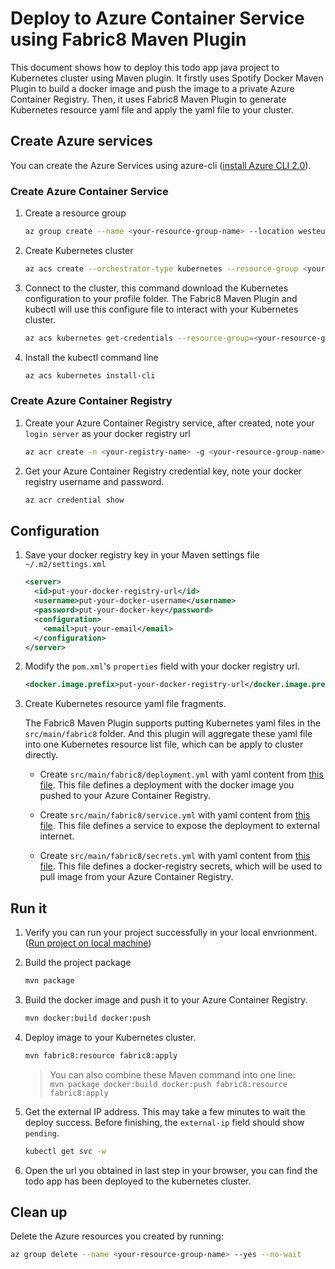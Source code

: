 # Deploy to Azure Container Service using Fabric8 Maven Plugin

This document shows how to deploy this todo app java project to Kubernetes cluster using Maven plugin.
It firstly uses Spotify Docker Maven Plugin to build a docker image and push the image to a private Azure Container Registry.
Then, it uses Fabric8 Maven Plugin to generate Kubernetes resource yaml file and apply the yaml file to your cluster.

## Create Azure services

You can create the Azure Services using azure-cli ([install Azure CLI 2.0](https://docs.microsoft.com/en-us/cli/azure/install-azure-cli?view=azure-cli-latest)).

### Create Azure Container Service

1. Create a resource group

    ```bash
    az group create --name <your-resource-group-name> --location westeurope
    ```

1. Create Kubernetes cluster

    ```bash
    az acs create --orchestrator-type kubernetes --resource-group <your-resource-group-name> --name <your-kubernetes-cluster-name> --generate-ssh-keys
    ```

1. Connect to the cluster, this command download the Kubernetes configuration to your profile folder. The Fabric8 Maven Plugin and kubectl will use this configure file to interact with your Kubernetes cluster.

    ```bash
    az acs kubernetes get-credentials --resource-group=<your-resource-group-name> --name=<your-kubernetes-cluster-name>
    ```

1. Install the kubectl command line

    ```bash
    az acs kubernetes install-cli
    ```

### Create Azure Container Registry

1. Create your Azure Container Registry service, after created, note your `login server` as your docker registry url

   ```bash
   az acr create -n <your-registry-name> -g <your-resource-group-name>
   ```

1. Get your Azure Container Registry credential key, note your docker registry username and password.

    ```bash
    az acr credential show
    ```

## Configuration

1. Save your docker registry key in your Maven settings file `~/.m2/settings.xml`

    ```xml
    <server>
      <id>put-your-docker-registry-url</id>
      <username>put-your-docker-username</username>
      <password>put-your-docker-key</password>
      <configuration>
        <email>put-your-email</email>
      </configuration>
    </server>
    ```

1. Modify the `pom.xml`'s `properties` field with your docker registry url.

    ```xml
    <docker.image.prefix>put-your-docker-registry-url</docker.image.prefix>
    ```

1. Create Kubernetes resource yaml file fragments. 

    The Fabric8 Maven Plugin supports putting Kubernetes yaml files in the `src/main/fabric8` folder. And this plugin will aggregate these yaml file into one Kubernetes resource list file, which can be apply to cluster directly.

    * Create `src/main/fabric8/deployment.yml` with yaml content from [this file](../resource/fabric8/deployment.yml). This file defines a deployment with the docker image you pushed to your Azure Container Registry.

    * Create `src/main/fabric8/service.yml` with yaml content from [this file](../resource/fabric8/service.yml). This file defines a service to expose the deployment to external internet.

    * Create `src/main/fabric8/secrets.yml` with yaml content from [this file](../resource/fabric8/secrets.yml). This file defines a docker-registry secrets, which will be used to pull image from your Azure Container Registry.


## Run it
1. Verify you can run your project successfully in your local envrionment. ([Run project on local machine](../../README.md))

1. Build the project package

    ```bash
    mvn package
    ```

1. Build the docker image and push it to your Azure Container Registry.

    ```bash
    mvn docker:build docker:push
    ```

1. Deploy image to your Kubernetes cluster.

    ```bash
    mvn fabric8:resource fabric8:apply
    ```

    > You can also combine these Maven command into one line:  
    > `mvn package docker:build docker:push fabric8:resource fabric8:apply`

1. Get the external IP address. This may take a few minutes to wait the deploy success. Before finishing, the `external-ip` field should show `pending`.

    ```bash
    kubectl get svc -w
    ```

1. Open the url you obtained in last step in your browser, you can find the todo app has been deployed to the kubernetes cluster. 

## Clean up

Delete the Azure resources you created by running:

```bash
az group delete --name <your-resource-group-name> --yes --no-wait
```